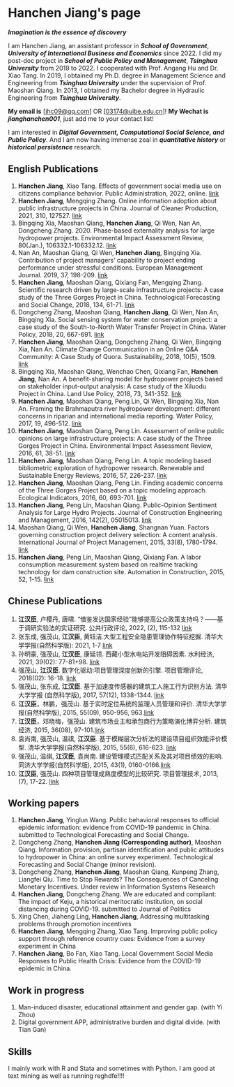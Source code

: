 # Hanchen Jiang's page 
***Imagination is the essence of discovery***

I am Hanchen Jiang, an assistant professor in ***School of Government***, ***University of International Business and Economics*** since 2022. I did my post-doc project in ***School of Public Policy and Management***, ***Tsinghua University*** from 2019 to 2022. I cooperated with Prof. Angang Hu and Dr. Xiao Tang.
In 2019, I obtained my Ph.D. degree in Management Science and Engineering from ***Tsinghua University*** under the supervision of Prof. Maoshan Qiang. In 2013, I obtained my Bachelor degree in Hydraulic Engineering from ***Tsinghua University***.

**My email is** [jhc09@qq.com] OR [03174@uibe.edu.cn]!
**My Wechat is** ***jianghanchen001***, just add me to your contact list!


I am interested in ***Digital Government, Computational Social Science, and Public Policy***.
And I am now having immense zeal in ***quantitative history*** or ***historical persistence*** research. 


## English Publications

1. **Hanchen Jiang**, Xiao Tang. Effects of government social media use on citizens compliance behavior. Public Administration, 2022, online. [link](https://onlinelibrary.wiley.com/doi/full/10.1111/padm.12845)
2. **Hanchen Jiang**, Mengqing Zhang. Online information adoption about public infrastructure projects in China. Journal of Cleaner Production, 2021, 310, 127527. [link](https://www.sciencedirect.com/science/article/pii/S0959652621017467)
3. Bingqing Xia, Maoshan Qiang, **Hanchen Jiang**, Qi Wen, Nan An, Dongcheng Zhang. 2020. Phase-based externality analysis for large hydropower projects. Environmental Impact Assessment Review, 80(Jan.), 106332.1-106332.12. [link](https://www.sciencedirect.com/science/article/pii/S0195925518303482)
4. Nan An, Maoshan Qiang, Qi Wen, **Hanchen Jiang**, Bingqing Xia. Contribution of project managers’ capability to project ending performance under stressful conditions. European Management Journal. 2019, 37, 198-209. [link](https://www.sciencedirect.com/science/article/pii/S0263237318300471)
5. **Hanchen Jiang**, Maoshan Qiang, Qixiang Fan, Mengqing Zhang. Scientific research driven by large-scale infrastructure projects: A case study of the Three Gorges Project in China. Technological Forecasting and Social Change, 2018, 134, 61-71. [link](https://www.sciencedirect.com/science/article/pii/S0040162517303773)
6. Dongcheng Zhang, Maoshan Qiang, **Hanchen Jiang**, Qi Wen, Nan An, Bingqing Xia. Social sensing system for water conservation project: a case study of the South-to-North Water Transfer Project in China. Water Policy, 2018, 20, 667-691. [link](https://iwaponline.com/wp/article/20/4/667/40798/Social-sensing-system-for-water-conservation)
7. **Hanchen Jiang**, Maoshan Qiang, Dongcheng Zhang, Qi Wen, Bingqing Xia, Nan An. Climate Change Communication in an Online Q&A Community: A Case Study of Quora. Sustainability, 2018, 10(5), 1509. [link](https://www.mdpi.com/2071-1050/10/5/1509)
8. Bingqing Xia, Maoshan Qiang, Wenchao Chen, Qixiang Fan, **Hanchen Jiang**, Nan An. A benefit-sharing model for hydropower projects based on stakeholder input-output analysis: A case study of the Xiluodu Project in China. Land Use Policy, 2018, 73, 341-352. [link](https://www.sciencedirect.com/science/article/pii/S0264837716307967)
9. **Hanchen Jiang**, Maoshan Qiang, Peng Lin, Qi Wen, Bingqing Xia, Nan An. Framing the Brahmaputra river hydropower development: different concerns in riparian and international media reporting. Water Policy, 2017, 19, 496-512. [link](https://iwaponline.com/wp/article-abstract/19/3/496/20572/Framing-the-Brahmaputra-River-hydropower)
10. **Hanchen Jiang**, Maoshan Qiang, Peng Lin. Assessment of online public opinions on large infrastructure projects: A case study of the Three Gorges Project in China. Environmental Impact Assessment Review, 2016, 61, 38-51. [link](https://www.sciencedirect.com/science/article/pii/S0195925516301135)
11. **Hanchen Jiang**, Maoshan Qiang, Peng Lin. A topic modeling based bibliometric exploration of hydropower research. Renewable and Sustainable Energy Reviews, 2016, 57, 226-237. [link](https://www.sciencedirect.com/science/article/abs/pii/S1364032115015774)
12. **Hanchen Jiang**, Maoshan Qiang, Peng Lin. Finding academic concerns of the Three Gorges Project based on a topic modeling approach. Ecological Indicators, 2016, 60, 693-701. [link](https://www.sciencedirect.com/science/article/abs/pii/S1470160X15004288)
13. **Hanchen Jiang**, Peng Lin, Maoshan Qiang. Public-Opinion Sentiment Analysis for Large Hydro Projects. Journal of Construction Engineering and Management, 2016, 142(2), 05015013. [link](https://ascelibrary.org/doi/10.1061/%28ASCE%29CO.1943-7862.0001039)
14. Maoshan Qiang, Qi Wen, **Hanchen Jiang**, Shangnan Yuan. Factors governing construction project delivery selection: A content analysis. International Journal of Project Management, 2015, 33(8), 1780-1794. [link](https://www.sciencedirect.com/science/article/pii/S0263786315001118)
15. **Hanchen Jiang**, Peng Lin, Maoshan Qiang, Qixiang Fan. A labor consumption measurement system based on realtime tracking technology for dam construction site. Automation in Construction, 2015, 52, 1-15. [link](https://www.sciencedirect.com/science/article/abs/pii/S0926580515000230)


## Chinese Publications

1. **江汉臣**, 卢樱丹, 唐啸. “借鉴发达国家经验”能够提高公众政策支持吗？——基于调研实验法的实证研究. 公共行政评论, 2022, (2), 115-132 [link](https://jpa.sysu.edu.cn/docs/20220421090931375503.pdf)
2. 张东成, 强茂山, **江汉臣**, 黄钰洁.大型工程安全隐患管理协作特征挖掘. 清华大学学报(自然科学版): 2021, 1-7 [link](http://jst.tsinghuajournals.com/CN/10.16511/j.cnki.qhdxxb.2021.22.045)
3. 孙明豪, 强茂山, **江汉臣**, 康延领. 西藏小型水电站开发阻碍因素. 水利经济, 2021, 39(02): 77-81+98. [link](https://jour.hhu.edu.cn/sljj/article/abstract/202102013)
4. 强茂山, **江汉臣**. 数字化驱动:项目管理深度创新的引擎. 项目管理评论, 2018(02): 16-18. [link](http://www.cnki.com.cn/Article/CJFDTotal-XMGP201802004.htm)
5. 强茂山, 张东成, **江汉臣**. 基于加速度传感器的建筑工人施工行为识别方法. 清华大学学报 (自然科学版), 2017, 57(12), 1338-1344. [link](http://jst.tsinghuajournals.com/CN/10.16511/j.cnki.qhdxxb.2017.25.055)
6. **江汉臣**，林鹏，强茂山. 基于实时定位系统的监理人员管理和评价. 清华大学学报(自然科学版), 2015, 55(09), 950-956, 963.[link](http://jst.tsinghuajournals.com/CN/Y2015/V55/I9/950)
7. **江汉臣**，邓晓梅，强茂山. 建筑市场业主和承包商行为策略演化博弈分析. 建筑经济, 2015, 36(08), 97-101.[link](http://www.alljournals.cn/view_abstract.aspx?pcid=5B3AB970F71A803DEACDC0559115BFCF0A068CD97DD29835&cid=D3421FAA1A0A0F0C&jid=4DFC2EAD6558EBC4DFCD77A93B5AF035&aid=BF5200E5513FE32631D972853853ECFD&yid=FFD10F7019FAA9EC)
8. 袁尚南, 强茂山, 温祺, **江汉臣**. 基于模糊层次分析法的建设项目组织效能评价模型. 清华大学学报(自然科学版), 2015, 55(6), 616-623. [link](http://jst.tsinghuajournals.com/CN/rhhtml/20150604.htm)
9. 强茂山, 温祺, **江汉臣**, 袁尚南. 建设管理模式匹配关系及其对项目绩效的影响. 同济大学学报(自然科学版), 2015, 43(1), 0160-0166.[link](https://tjxb.ijournals.cn/jtuns/article/abstract/14219)
10. **江汉臣**, 强茂山. 四种项目管理成熟度模型的比较研究. 项目管理技术, 2013, (7), 17-22. [link](http://pmtm.net.cn/CN/abstract/abstract1370.shtml)

## Working papers

1. **Hanchen Jiang**, Yinglun Wang. Public behavioral responses to official epidemic information: evidence from COVID-19 pandemic in China. submitted to Technological Forecasting and Social Change.
2. Dongcheng Zhang, **Hanchen Jiang (Corresponding author)**, Maoshan Qiang. Information provision, partisan identification and public attitudes to hydropower in China: an online survey experiment. Technological Forecasting and Social Change (minor revision).
3. Dongcheng Zhang, **Hanchen Jiang**, Maoshan Qiang, Kunpeng Zhang, Liangfei Qiu. Time to Stop Rewards? The Consequences of Canceling Monetary Incentives. Under review in Information Systems Research
4. **Hanchen Jiang**, Dongcheng Zhang. We are educated and compliant: The impact of Keju, a historical meritocratic institution, on social distancing during COVID-19. submitted to Journal of Politics
5. Xing Chen, Jiaheng Ling, **Hanchen Jiang**, Addressing multitasking problems through promotion incentives
6. **Hanchen Jiang**, Mengqing Zhang, Xiao Tang. Improving public policy support through reference country cues: Evidence from a survey experiment in China
7. **Hanchen Jiang**, Bo Fan, Xiao Tang. Local Government Social Media Responses to Public Health Crisis: Evidence from the COVID-19 epidemic in China. 

## Work in progress

1. Man-induced disaster, educational attainment and gender gap. (with Yi Zhou)
2. Digital government APP, administrative burden and digital divide. (with Tian Gan)

## Skills
I mainly work with R and Stata and sometimes with Python. I am good at text mining as well as running reghdfe!!!!
